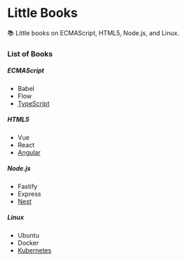 # Little Books

:books: Little books on ECMAScript, HTML5, Node.js, and Linux.

### List of Books

##### ECMAScript

* Babel
* Flow
* [TypeScript](./ECMAScript/TypeScript/README.md)

##### HTML5

* Vue
* React
* [Angular](./HTML5/Angular/README.md)

##### Node.js

* Fastify
* Express
* [Nest](./Node.js/Nest/README.md)

##### Linux

* Ubuntu
* Docker
* [Kubernetes](./Linux/Kubernetes/README.md)
